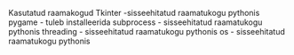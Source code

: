 Kasutatud raamakogud
Tkinter -sisseehitatud raamatukogu pythonis
pygame - tuleb installeerida
subprocess - sisseehitatud raamatukogu pythonis
threading - sisseehitatud raamatukogu pythonis
os - sisseehitatud raamatukogu pythonis
